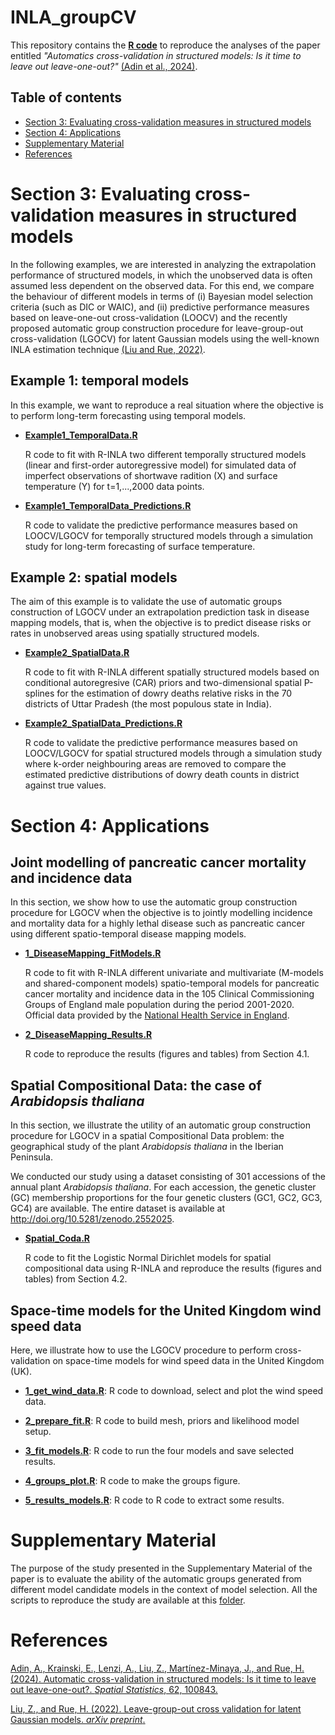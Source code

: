 # INLA_groupCV

This repository contains the [**R code**](https://github.com/spatialstatisticsupna/INLA_groupCV/tree/main/R/) to reproduce the analyses of the paper entitled *"Automatics cross-validation in structured models: Is it time to leave out leave-one-out?"* [(Adin et al., 2024)](https://doi.org/10.1016/j.spasta.2024.100843).

## Table of contents

-   [Section 3: Evaluating cross-validation measures in structured models](#section-3-evaluating-cross-validation-measures-in-structured-models)
-   [Section 4: Applications](#section-4-applications)
-   [Supplementary Material](#supplementary-material)
-   [References](#references)

# Section 3: Evaluating cross-validation measures in structured models

In the following examples, we are interested in analyzing the extrapolation performance of structured models, in which the unobserved data is often assumed less dependent on the observed data. For this end, we compare the behaviour of different models in terms of (i) Bayesian model selection criteria (such as DIC or WAIC), and (ii) predictive performance measures based on leave-one-out cross-validation (LOOCV) and the recently proposed automatic group construction procedure for leave-group-out cross-validation (LGOCV) for latent Gaussian models using the well-known INLA estimation technique [(Liu and Rue, 2022)](https://doi.org/10.48550/arXiv.2210.04482).

## Example 1: temporal models

In this example, we want to reproduce a real situation where the objective is to perform long-term forecasting using temporal models.

-   [**Example1_TemporalData.R**](./R/Section3/Example1_TemporalData.R)

    R code to fit with R-INLA two different temporally structured models (linear and first-order autoregressive model) for simulated data of imperfect observations of shortwave radition (X) and surface temperature (Y) for t=1,...,2000 data points.

-   [**Example1_TemporalData_Predictions.R**](./R/Section3/Example1_TemporalData_Predictions.R)

    R code to validate the predictive performance measures based on LOOCV/LGOCV for temporally structured models through a simulation study for long-term forecasting of surface temperature.

## Example 2: spatial models

The aim of this example is to validate the use of automatic groups construction of LGOCV under an extrapolation prediction task in disease mapping models, that is, when the objective is to predict disease risks or rates in unobserved areas using spatially structured models.

-   [**Example2_SpatialData.R**](./R/Section3/Example2_SpatialData.R)

    R code to fit with R-INLA different spatially structured models based on conditional autoregresive (CAR) priors and two-dimensional spatial P-splines for the estimation of dowry deaths relative risks in the 70 districts of Uttar Pradesh (the most populous state in India).

-   [**Example2_SpatialData_Predictions.R**](./R/Section3/Example2_SpatialData_Predictions.R)

    R code to validate the predictive performance measures based on LOOCV/LGOCV for spatial structured models through a simulation study where k-order neighbouring areas are removed to compare the estimated predictive distributions of dowry death counts in district against true values.

# Section 4: Applications

## Joint modelling of pancreatic cancer mortality and incidence data

In this section, we show how to use the automatic group construction procedure for LGOCV when the objective is to jointly modelling incidence and mortality data for a highly lethal disease such as pancreatic cancer using different spatio-temporal disease mapping models.

-   [**1_DiseaseMapping_FitModels.R**](./R/Section4/DiseaseMapping/1_DiseaseMapping_FitModels.R)

    R code to fit with R-INLA different univariate and multivariate (M-models and shared-component models) spatio-temporal models for pancreatic cancer mortality and incidence data in the 105 Clinical Commissioning Groups of England male population during the period 2001-2020. Official data provided by the [National Health Service in England](https://www.cancerdata.nhs.uk/incidence_and_mortality).

-   [**2_DiseaseMapping_Results.R**](./R/Section4/DiseaseMapping/2_DiseaseMapping_Results.R)

    R code to reproduce the results (figures and tables) from Section 4.1.

## Spatial Compositional Data: the case of *Arabidopsis thaliana*

In this section, we illustrate the utility of an automatic group construction procedure for LGOCV in a spatial Compositional Data problem: the geographical study of the plant *Arabidopsis thaliana* in the Iberian Peninsula.

We conducted our study using a dataset consisting of 301 accessions of the annual plant *Arabidopsis thaliana*. For each accession, the genetic cluster (GC) membership proportions for the four genetic clusters (GC1, GC2, GC3, GC4) are available. The entire dataset is available at <http://doi.org/10.5281/zenodo.2552025>.

-   [**Spatial_Coda.R**](./R/Section4/CoDa/Spatial_Coda.R)

    R code to fit the Logistic Normal Dirichlet models for spatial compositional data using R-INLA and reproduce the results (figures and tables) from Section 4.2.


## Space-time models for the United Kingdom wind speed data

Here, we illustrate how to use the LGOCV procedure to perform cross-validation on space-time models for wind speed data in the United Kingdom (UK).

-   [**1_get_wind_data.R**](./R/Section4/Spacetime/1_get_wind_data.R): R code to download, select and plot the wind speed data.

-   [**2_prepare_fit.R**](./R/Section4/Spacetime/2_prepare_fit.R): R code to build mesh, priors and likelihood model setup.
    
-   [**3_fit_models.R**](./R/Section4/Spacetime/3_fit_models.R): R code to run the four models and save selected results.

-   [**4_groups_plot.R**](./R/Section4/Spacetime/4_groups_plot.R): R code to make the groups figure.

-   [**5_results_models.R**](./R/Section4/Spacetime/5_results_models.R): R code to R code to extract some results.


# Supplementary Material

The purpose of the study presented in the Supplementary Material of the paper is to evaluate the ability of the automatic groups generated from different model candidate models in the context of model selection. All the scripts to reproduce the study are available at this [folder](./R/Supplement/).


# References
[Adin, A., Krainski, E., Lenzi, A., Liu, Z., Martínez-Minaya, J., and Rue, H. (2024). Automatic cross-validation in structured models: Is it time to leave out leave-one-out?. *Spatial Statistics*, 62, 100843.](https://doi.org/10.1016/j.spasta.2024.100843)

[Liu, Z., and Rue, H. (2022). Leave-group-out cross validation for latent Gaussian models. *arXiv preprint*.](https://doi.org/10.48550/arXiv.2210.04482)
